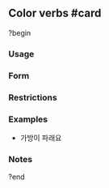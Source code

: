 ## Color verbs #card
?begin
### Usage

### Form
### Restrictions
### Examples
* 가방이 파래요
### Notes
?end
